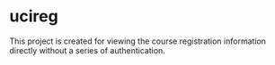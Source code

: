 ucireg
======

This project is created for viewing the course registration information directly without a series of authentication. 
